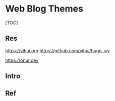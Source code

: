 # Web Blog Themes

[TOC]



## Res
https://yihui.org
https://github.com/yihui/hugo-ivy

https://onur.dev



## Intro


## Ref

